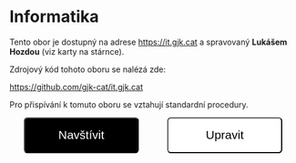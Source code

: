 # Informatika

Tento obor je dostupný na adrese <https://it.gjk.cat>
a spravovaný __Lukášem Hozdou__ (viz karty na stárnce).

Zdrojový kód tohoto oboru se nalézá zde:

<https://github.com/gjk-cat/it.gjk.cat>

Pro přispívání k tomuto oboru se vztahují standardní
procedury.

<div style="display: flex; width: 100%; align-items: center; justify-content: space-around;">
<a href="https://it.gjk.cat" style="width: 40%"><button style="height:3em; width: 100%; border-radius: 0.3em; background-color: black; color: white; font-size: 1.5em; cursor: pointer">Navštívit</button></a>
<a href="https://github.com/gjk-cat/it.gjk.cat" style="width: 40%"><button style="height:3em; width: 100%; border-radius: 0.3em; background-color: white; color: black; font-size: 1.5em; cursor: pointer">Upravit</button></a>
</div>
